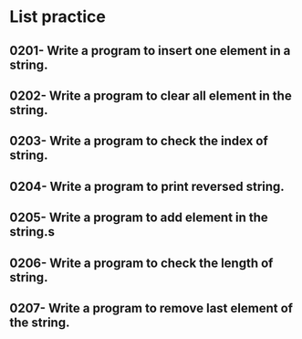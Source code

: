 # List practice

## 0201- Write a program to insert one element in a string.
## 0202- Write a program to clear all element in the string.

## 0203- Write a program to check the index of string.
## 0204- Write a program to print reversed string.

## 0205- Write a program to add element in the string.s
## 0206- Write a program to check the length of string.

## 0207- Write a program to remove last element of the string.
